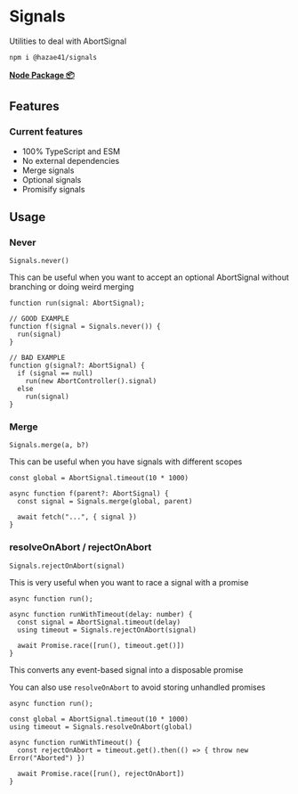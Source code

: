 # Signals

Utilities to deal with AbortSignal

```bash
npm i @hazae41/signals
```

[**Node Package 📦**](https://www.npmjs.com/package/@hazae41/signals)

## Features

### Current features
- 100% TypeScript and ESM
- No external dependencies
- Merge signals
- Optional signals
- Promisify signals

## Usage

### Never

```tsx
Signals.never()
```

This can be useful when you want to accept an optional AbortSignal without branching or doing weird merging

```tsx
function run(signal: AbortSignal);

// GOOD EXAMPLE
function f(signal = Signals.never()) {
  run(signal)
}

// BAD EXAMPLE
function g(signal?: AbortSignal) {
  if (signal == null)
    run(new AbortController().signal)
  else
    run(signal)
}
```

### Merge

```tsx
Signals.merge(a, b?)
```

This can be useful when you have signals with different scopes

```tsx
const global = AbortSignal.timeout(10 * 1000)

async function f(parent?: AbortSignal) {
  const signal = Signals.merge(global, parent)

  await fetch("...", { signal })
}
```

### resolveOnAbort / rejectOnAbort

```tsx
Signals.rejectOnAbort(signal)
```

This is very useful when you want to race a signal with a promise

```tsx
async function run();

async function runWithTimeout(delay: number) {
  const signal = AbortSignal.timeout(delay)
  using timeout = Signals.rejectOnAbort(signal)

  await Promise.race([run(), timeout.get()])
}
```

This converts any event-based signal into a disposable promise

You can also use `resolveOnAbort` to avoid storing unhandled promises

```tsx
async function run();

const global = AbortSignal.timeout(10 * 1000)
using timeout = Signals.resolveOnAbort(global)

async function runWithTimeout() {
  const rejectOnAbort = timeout.get().then(() => { throw new Error("Aborted") })

  await Promise.race([run(), rejectOnAbort])
}
```